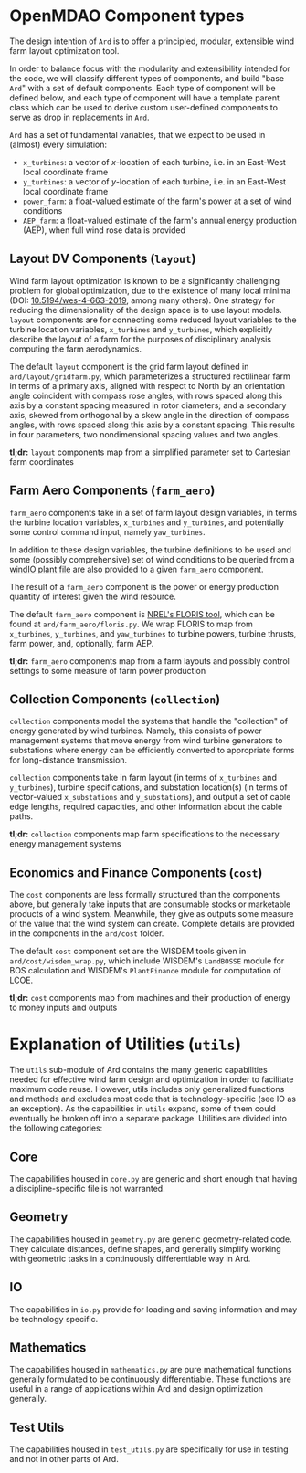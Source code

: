 
# OpenMDAO Component types

The design intention of `Ard` is to offer a principled, modular, extensible wind farm layout optimization tool.

In order to balance focus with the modularity and extensibility intended for the code, we will classify different types of components, and build "base `Ard`" with a set of default components.
Each type of component will be defined below, and each type of component will have a template parent class which can be used to derive custom user-defined components to serve as drop in replacements in `Ard`.

`Ard` has a set of fundamental variables, that we expect to be used in (almost) every simulation:
- `x_turbines`: a vector of $x$-location of each turbine, i.e. in an East-West local coordinate frame
- `y_turbines`: a vector of $y$-location of each turbine, i.e. in an East-West local coordinate frame
- `power_farm`: a float-valued estimate of the farm's power at a set of wind conditions
- `AEP_farm`: a float-valued estimate of the farm's annual energy production ($\mathrm{AEP}$), when full wind rose data is provided

## Layout DV Components (`layout`)

Wind farm layout optimization is known to be a significantly challenging problem for global optimization, due to the existence of many local minima (DOI: [10.5194/wes-4-663-2019](https://doi.org/10.5194/wes-4-663-2019), among many others).
One strategy for reducing the dimensionality of the design space is to use layout models.
`layout` components are for connecting some reduced layout variables to the turbine location variables, `x_turbines` and `y_turbines`, which explicitly describe the layout of a farm for the purposes of disciplinary analysis computing the farm aerodynamics.

The default `layout` component is the grid farm layout defined in `ard/layout/gridfarm.py`, which parameterizes a structured rectilinear farm in terms of a primary axis, aligned with respect to North by an orientation angle coincident with compass rose angles, with rows spaced along this axis by a constant spacing measured in rotor diameters; and a secondary axis, skewed from orthogonal by a skew angle in the direction of compass angles, with rows spaced along this axis by a constant spacing.
This results in four parameters, two nondimensional spacing values and two angles.

**tl;dr:** `layout` components map from a simplified parameter set to Cartesian farm coordinates

## Farm Aero Components (`farm_aero`)

`farm_aero` components take in a set of farm layout design variables, in terms the turbine location variables, `x_turbines` and `y_turbines`, and potentially some control command input, namely `yaw_turbines`.

In addition to these design variables, the turbine definitions to be used and some (possibly comprehensive) set of wind conditions to be queried from a [windIO plant file](https://ieawindsystems.github.io/windIO/main/source/plant_schema.html#site_energy_resource_wind_resource) are also provided to a given `farm_aero` component.

The result of a `farm_aero` component is the power or energy production quantity of interest given the wind resource.

The default `farm_aero` component is [NREL's FLORIS tool](https://nrel.github.io/floris), which can be found at `ard/farm_aero/floris.py`.
We wrap FLORIS to map from `x_turbines`, `y_turbines`, and `yaw_turbines` to turbine powers, turbine thrusts, farm power, and, optionally, farm AEP.

**tl;dr:** `farm_aero` components map from a farm layouts and possibly control settings to some measure of farm power production

## Collection Components (`collection`)

`collection` components model the systems that handle the "collection" of energy generated by wind turbines.
Namely, this consists of power management systems that move energy from wind turbine generators to substations where energy can be efficiently converted to appropriate forms for long-distance transmission.

`collection` components take in farm layout (in terms of `x_turbines` and `y_turbines`), turbine specifications, and substation location(s) (in terms of vector-valued `x_substations` and `y_substations`), and output a set of cable edge lengths, required capacities, and other information about the cable paths.

**tl;dr:** `collection` components map farm specifications to the necessary energy management systems

## Economics and Finance Components (`cost`)

The `cost` components are less formally structured than the components above, but generally take inputs that are consumable stocks or marketable products of a wind system.
Meanwhile, they give as outputs some measure of the value that the wind system can create.
Complete details are provided in the components in the `ard/cost` folder.

The default `cost` component set are the WISDEM tools given in `ard/cost/wisdem_wrap.py`, which include WISDEM's `LandBOSSE` module for BOS calculation and WISDEM's `PlantFinance` module for computation of LCOE.

**tl;dr:** `cost` components map from machines and their production of energy to money inputs and outputs

# Explanation of Utilities (`utils`)

The `utils` sub-module of Ard contains the many generic capabilities needed for effective wind farm design and optimization in order to facilitate maximum code reuse.
However, utils includes only generalized functions and methods and excludes most code that is technology-specific (see IO as an exception).
As the capabilities in `utils` expand, some of them could eventually be broken off into a separate package.
Utilities are divided into the following categories:

## Core
The capabilities housed in `core.py` are generic and short enough that having a discipline-specific file is not warranted.

## Geometry
The capabilities housed in `geometry.py` are generic geometry-related code.
They calculate distances, define shapes, and generally simplify working with geometric tasks in a continuously differentiable way in Ard.

## IO
The capabilities in `io.py` provide for loading and saving information and may be technology specific.

## Mathematics
The capabilities housed in `mathematics.py` are pure mathematical functions generally formulated to be continuously differentiable.
These functions are useful in a range of applications within Ard and design optimization generally.

## Test Utils
The capabilities housed in `test_utils.py` are specifically for use in testing and not in other parts of Ard.

<!-- FIN! -->
